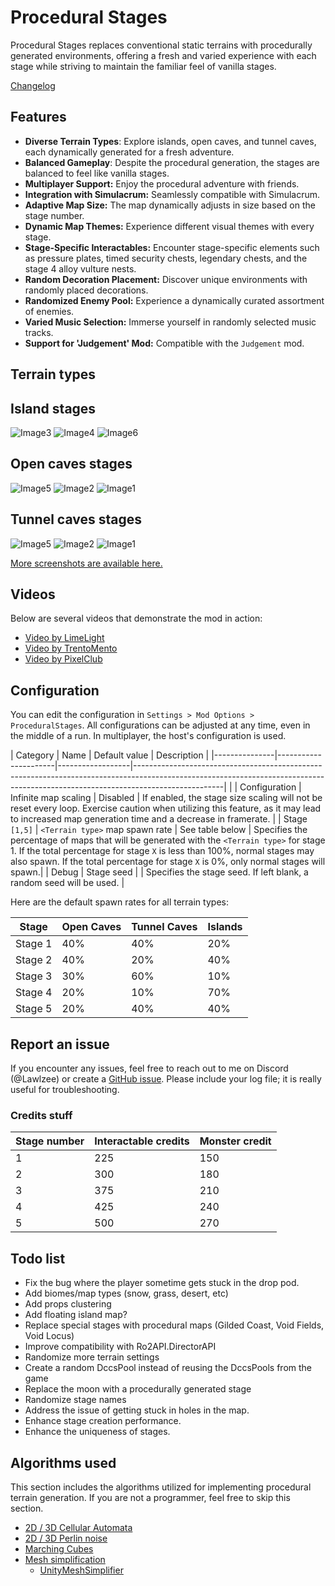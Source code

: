# Procedural Stages

Procedural Stages replaces conventional static terrains with procedurally generated environments, offering a fresh and varied experience with each stage while striving to maintain the familiar feel of vanilla stages.

[Changelog](https://thunderstore.io/package/Lawlzee/ProceduralStages/changelog/)

## Features

- **Diverse Terrain Types**: Explore islands, open caves, and tunnel caves, each dynamically generated for a fresh adventure.
- **Balanced Gameplay**: Despite the procedural generation, the stages are balanced to feel like vanilla stages.
- **Multiplayer Support:** Enjoy the procedural adventure with friends.
- **Integration with Simulacrum:** Seamlessly compatible with Simulacrum.
- **Adaptive Map Size:** The map dynamically adjusts in size based on the stage number.
- **Dynamic Map Themes:** Experience different visual themes with every stage.
- **Stage-Specific Interactables:** Encounter stage-specific elements such as pressure plates, timed security chests, legendary chests, and the stage 4 alloy vulture nests.
- **Random Decoration Placement:** Discover unique environments with randomly placed decorations.
- **Randomized Enemy Pool:** Experience a dynamically curated assortment of enemies.
- **Varied Music Selection:** Immerse yourself in randomly selected music tracks.
- **Support for 'Judgement' Mod:** Compatible with the `Judgement` mod.

## Terrain types

## Island stages

![Image3](https://raw.githubusercontent.com/Lawlzee/UnityMapGenerator/master/Mod/Images/1.7/Image5.png)
![Image4](https://raw.githubusercontent.com/Lawlzee/UnityMapGenerator/master/Mod/Images/1.7.1/Image5.png)
![Image6](https://raw.githubusercontent.com/Lawlzee/UnityMapGenerator/master/Mod/Images/1.7/Image3.png)

## Open caves stages

![Image5](https://raw.githubusercontent.com/Lawlzee/UnityMapGenerator/master/Mod/Images/1.8/Image4.png)
![Image2](https://raw.githubusercontent.com/Lawlzee/UnityMapGenerator/master/Mod/Images/1.5/Image2.png)
![Image1](https://raw.githubusercontent.com/Lawlzee/UnityMapGenerator/master/Mod/Images/1.5/Image3.png)

## Tunnel caves stages

![Image5](https://raw.githubusercontent.com/Lawlzee/UnityMapGenerator/master/Mod/Images/1.9/Image5.png)
![Image2](https://raw.githubusercontent.com/Lawlzee/UnityMapGenerator/master/Mod/Images/1.9/Image7.png)
![Image1](https://raw.githubusercontent.com/Lawlzee/UnityMapGenerator/master/Mod/Images/1.9/Image9.png)

[More screenshots are available here.](https://github.com/Lawlzee/UnityMapGenerator/tree/master/Mod/Images)

## Videos

Below are several videos that demonstrate the mod in action:
- [Video by LimeLight](https://www.youtube.com/watch?v=CDH7QYtNGvc&lc=UgziI767yJ6zojgI77R4AaABAg)
- [Video by TrentoMento](https://www.youtube.com/watch?v=5wyeGS0PbeU)
- [Video by PixelClub](https://www.youtube.com/watch?v=dBWXATNUGjY)


## Configuration

You can edit the configuration in `Settings > Mod Options > ProceduralStages`. All configurations can be adjusted at any time, even in the middle of a run. In multiplayer, the host's configuration is used.

| Category      | Name                 | Default value    | Description                                                                                                                                                                      |
|---------------|----------------------|------------------|----------------------------------------------------------------------------------------------------------------------------------------------------------------------------------|                                        |
| Configuration | Infinite map scaling | Disabled         | If enabled, the stage size scaling will not be reset every loop. Exercise caution when utilizing this feature, as it may lead to increased map generation time and a decrease in framerate. |
| Stage `[1,5]` | `<Terrain type>` map spawn rate | See table below | Specifies the percentage of maps that will be generated with the `<Terrain type>` for stage 1. If the total percentage for stage `X` is less than 100%, normal stages may also spawn. If the total percentage for stage `X` is 0%, only normal stages will spawn.|
| Debug         | Stage seed           |                  | Specifies the stage seed. If left blank, a random seed will be used.                                                      |

Here are the default spawn rates for all terrain types:

| Stage   | Open Caves | Tunnel Caves | Islands |
|---------|------------|--------------|---------|
| Stage 1 | 40%        | 40%          | 20%     |
| Stage 2 | 40%        | 20%          | 40%     |
| Stage 3 | 30%        | 60%          | 10%     |
| Stage 4 | 20%        | 10%          | 70%     |
| Stage 5 | 20%        | 40%          | 40%     |

## Report an issue

If you encounter any issues, feel free to reach out to me on Discord (@Lawlzee) or create a [GitHub issue](https://github.com/Lawlzee/UnityMapGenerator/issues/new). Please include your log file; it is really useful for troubleshooting.

### Credits stuff

|Stage number|Interactable credits|Monster credit|
|--|--|--|
|1|225|150|
|2|300|180|
|3|375|210|
|4|425|240|
|5|500|270|

## Todo list

- Fix the bug where the player sometime gets stuck in the drop pod.
- Add biomes/map types (snow, grass, desert, etc)
- Add props clustering
- Add floating island map?
- Replace special stages with procedural maps (Gilded Coast, Void Fields, Void Locus)
- Improve compatibility with Ro2API.DirectorAPI
- Randomize more terrain settings
- Create a random DccsPool instead of reusing the DccsPools from the game
- Replace the moon with a procedurally generated stage
- Randomize stage names
- Address the issue of getting stuck in holes in the map.
- Enhance stage creation performance.
- Enhance the uniqueness of stages.


## Algorithms used

This section includes the algorithms utilized for implementing procedural terrain generation. If you are not a programmer, feel free to skip this section.

- [2D / 3D Cellular Automata](https://www.youtube.com/watch?v=v7yyZZjF1z4&list=PLFt_AvWsXl0eZgMK_DT5_biRkWXftAOf9)
- [2D / 3D Perlin noise](https://en.wikipedia.org/wiki/Perlin_noise)
- [Marching Cubes](https://www.youtube.com/watch?v=M3iI2l0ltbE)
- [Mesh simplification](https://www.youtube.com/watch?v=biLY19kuGOs)
    - [UnityMeshSimplifier](https://github.com/Whinarn/UnityMeshSimplifier)